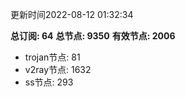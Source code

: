 更新时间2022-08-12 01:32:34

**总订阅: 64**
**总节点: 9350**
**有效节点: 2006**
- trojan节点: 81
- v2ray节点: 1632
- ss节点: 293
